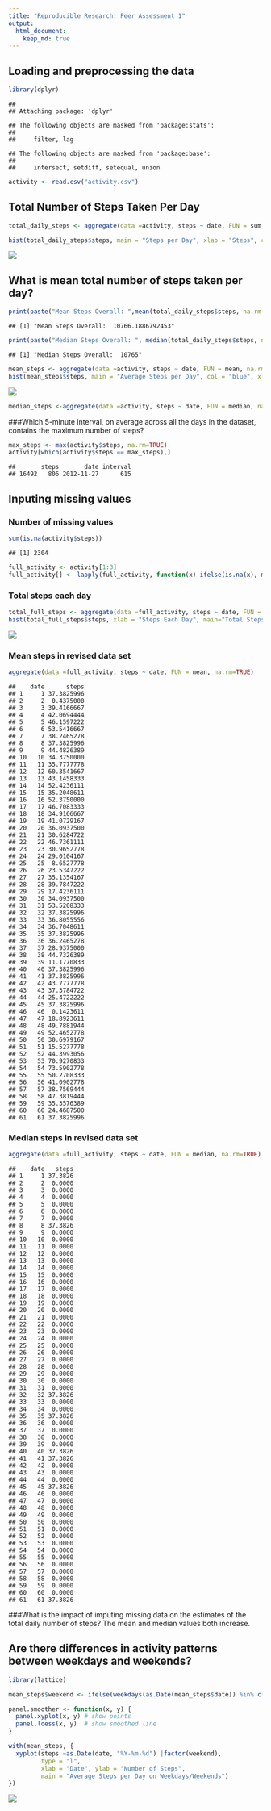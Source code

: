 ```yaml
---
title: "Reproducible Research: Peer Assessment 1"
output: 
  html_document:
    keep_md: true
---
```



## Loading and preprocessing the data


```r
library(dplyr)
```

```
## 
## Attaching package: 'dplyr'
```

```
## The following objects are masked from 'package:stats':
## 
##     filter, lag
```

```
## The following objects are masked from 'package:base':
## 
##     intersect, setdiff, setequal, union
```

```r
activity <- read.csv("activity.csv")
```
## Total Number of Steps Taken Per Day


```r
total_daily_steps <- aggregate(data =activity, steps ~ date, FUN = sum, na.rm=TRUE)

hist(total_daily_steps$steps, main = "Steps per Day", xlab = "Steps", col = "orange")
```

![](PA1_template_files/figure-html/unnamed-chunk-2-1.png)<!-- -->


## What is mean total number of steps taken per day?

```r
print(paste("Mean Steps Overall: ",mean(total_daily_steps$steps, na.rm = TRUE)))
```

```
## [1] "Mean Steps Overall:  10766.1886792453"
```

```r
print(paste("Median Steps Overall: ", median(total_daily_steps$steps, na.rm = TRUE)))
```

```
## [1] "Median Steps Overall:  10765"
```

```r
mean_steps <- aggregate(data =activity, steps ~ date, FUN = mean, na.rm=TRUE)
hist(mean_steps$steps, main = "Average Steps per Day", col = "blue", xlab = "Number of Steps")
```

![](PA1_template_files/figure-html/unnamed-chunk-3-1.png)<!-- -->

```r
median_steps <-aggregate(data =activity, steps ~ date, FUN = median, na.rm=TRUE)
```


###Which 5-minute interval, on average across all the days in the dataset, contains the maximum number of steps?


```r
max_steps <- max(activity$steps, na.rm=TRUE)
activity[which(activity$steps == max_steps),]
```

```
##       steps       date interval
## 16492   806 2012-11-27      615
```

## Inputing missing values

### Number of missing values


```r
sum(is.na(activity$steps))
```

```
## [1] 2304
```


```r
full_activity <- activity[1:3]
full_activity[] <- lapply(full_activity, function(x) ifelse(is.na(x), mean(x, na.rm = TRUE), x))
```

### Total steps each day


```r
total_full_steps <- aggregate(data =full_activity, steps ~ date, FUN = sum, na.rm=TRUE)
hist(total_full_steps$steps, xlab = "Steps Each Day", main="Total Steps Each Day", col = "green")
```

![](PA1_template_files/figure-html/unnamed-chunk-7-1.png)<!-- -->
### Mean steps in revised data set


```r
aggregate(data =full_activity, steps ~ date, FUN = mean, na.rm=TRUE)
```

```
##    date      steps
## 1     1 37.3825996
## 2     2  0.4375000
## 3     3 39.4166667
## 4     4 42.0694444
## 5     5 46.1597222
## 6     6 53.5416667
## 7     7 38.2465278
## 8     8 37.3825996
## 9     9 44.4826389
## 10   10 34.3750000
## 11   11 35.7777778
## 12   12 60.3541667
## 13   13 43.1458333
## 14   14 52.4236111
## 15   15 35.2048611
## 16   16 52.3750000
## 17   17 46.7083333
## 18   18 34.9166667
## 19   19 41.0729167
## 20   20 36.0937500
## 21   21 30.6284722
## 22   22 46.7361111
## 23   23 30.9652778
## 24   24 29.0104167
## 25   25  8.6527778
## 26   26 23.5347222
## 27   27 35.1354167
## 28   28 39.7847222
## 29   29 17.4236111
## 30   30 34.0937500
## 31   31 53.5208333
## 32   32 37.3825996
## 33   33 36.8055556
## 34   34 36.7048611
## 35   35 37.3825996
## 36   36 36.2465278
## 37   37 28.9375000
## 38   38 44.7326389
## 39   39 11.1770833
## 40   40 37.3825996
## 41   41 37.3825996
## 42   42 43.7777778
## 43   43 37.3784722
## 44   44 25.4722222
## 45   45 37.3825996
## 46   46  0.1423611
## 47   47 18.8923611
## 48   48 49.7881944
## 49   49 52.4652778
## 50   50 30.6979167
## 51   51 15.5277778
## 52   52 44.3993056
## 53   53 70.9270833
## 54   54 73.5902778
## 55   55 50.2708333
## 56   56 41.0902778
## 57   57 38.7569444
## 58   58 47.3819444
## 59   59 35.3576389
## 60   60 24.4687500
## 61   61 37.3825996
```

### Median steps in revised data set


```r
aggregate(data =full_activity, steps ~ date, FUN = median, na.rm=TRUE)
```

```
##    date   steps
## 1     1 37.3826
## 2     2  0.0000
## 3     3  0.0000
## 4     4  0.0000
## 5     5  0.0000
## 6     6  0.0000
## 7     7  0.0000
## 8     8 37.3826
## 9     9  0.0000
## 10   10  0.0000
## 11   11  0.0000
## 12   12  0.0000
## 13   13  0.0000
## 14   14  0.0000
## 15   15  0.0000
## 16   16  0.0000
## 17   17  0.0000
## 18   18  0.0000
## 19   19  0.0000
## 20   20  0.0000
## 21   21  0.0000
## 22   22  0.0000
## 23   23  0.0000
## 24   24  0.0000
## 25   25  0.0000
## 26   26  0.0000
## 27   27  0.0000
## 28   28  0.0000
## 29   29  0.0000
## 30   30  0.0000
## 31   31  0.0000
## 32   32 37.3826
## 33   33  0.0000
## 34   34  0.0000
## 35   35 37.3826
## 36   36  0.0000
## 37   37  0.0000
## 38   38  0.0000
## 39   39  0.0000
## 40   40 37.3826
## 41   41 37.3826
## 42   42  0.0000
## 43   43  0.0000
## 44   44  0.0000
## 45   45 37.3826
## 46   46  0.0000
## 47   47  0.0000
## 48   48  0.0000
## 49   49  0.0000
## 50   50  0.0000
## 51   51  0.0000
## 52   52  0.0000
## 53   53  0.0000
## 54   54  0.0000
## 55   55  0.0000
## 56   56  0.0000
## 57   57  0.0000
## 58   58  0.0000
## 59   59  0.0000
## 60   60  0.0000
## 61   61 37.3826
```
###What is the impact of imputing missing data on the estimates of the total daily number of steps?
The mean and median values both increase.

## Are there differences in activity patterns between weekdays and weekends?


```r
library(lattice)

mean_steps$weekend <- ifelse(weekdays(as.Date(mean_steps$date)) %in% c("Saturday","Sunday"), "weekend", "weekday")

panel.smoother <- function(x, y) {
  panel.xyplot(x, y) # show points 
  panel.loess(x, y)  # show smoothed line 
}

with(mean_steps, {
  xyplot(steps ~as.Date(date, "%Y-%m-%d") |factor(weekend), 
         type = "l",
         xlab = "Date", ylab = "Number of Steps", 
         main = "Average Steps per Day on Weekdays/Weekends")    
})
```

![](PA1_template_files/figure-html/unnamed-chunk-10-1.png)<!-- -->
